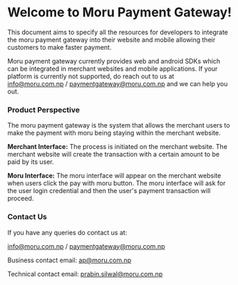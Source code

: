 # Welcome to Moru Payment Gateway!

This document aims to specify all the resources for developers to integrate the moru payment gateway into their website and mobile allowing their customers to make faster payment.

Moru payment gateway currently provides web and android SDKs which can be integrated in merchant websites and mobile applications. If your platform is currently not supported, do reach out to us at info@moru.com.np / paymentgateway@moru.com.np
and we can help you out.

### Product Perspective

The moru payment gateway is the system that allows the merchant users to make the payment with moru being staying within the merchant website.

**Merchant Interface:** The process is initiated on the merchant website. The merchant website will create the transaction with a certain amount to be paid by its user.

**Moru Interface:** The moru interface will appear on the merchant website when users click the pay with moru button. The moru interface will ask for the user login credential and then the user's payment transaction will proceed.

### Contact Us

If you have any queries do contact us at:

info@moru.com.np / paymentgateway@moru.com.np

Business contact email:
ap@moru.com.np

Technical contact email:
prabin.silwal@moru.com.np

